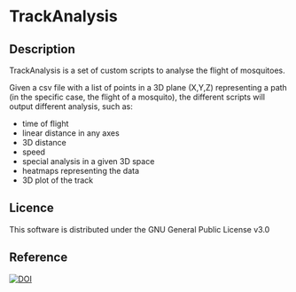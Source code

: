 # TrackAnalysis

## Description
TrackAnalysis is a set of custom scripts to analyse the flight of mosquitoes.

Given a csv file with a list of points in a 3D plane (X,Y,Z) representing a path (in the specific case, the flight of a
mosquito), the different scripts will output different analysis, such as:
- time of flight
- linear distance in any axes
- 3D distance
- speed
- special analysis in a given 3D space
- heatmaps representing the data
- 3D plot of the track

## Licence
This software is distributed under the GNU General Public License v3.0

## Reference
[![DOI](https://zenodo.org/badge/DOI/10.5281/zenodo.6319962.svg)](https://doi.org/10.5281/zenodo.6319962)

